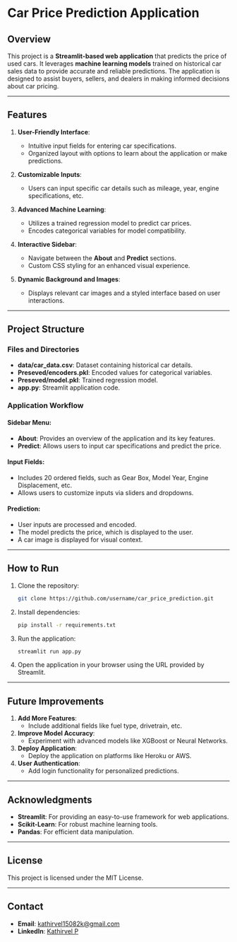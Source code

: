 # Car Price Prediction Application

## Overview
This project is a **Streamlit-based web application** that predicts the price of used cars. It leverages **machine learning models** trained on historical car sales data to provide accurate and reliable predictions. The application is designed to assist buyers, sellers, and dealers in making informed decisions about car pricing.

---

## Features

1. **User-Friendly Interface**:
   - Intuitive input fields for entering car specifications.
   - Organized layout with options to learn about the application or make predictions.

2. **Customizable Inputs**:
   - Users can input specific car details such as mileage, year, engine specifications, etc.

3. **Advanced Machine Learning**:
   - Utilizes a trained regression model to predict car prices.
   - Encodes categorical variables for model compatibility.

4. **Interactive Sidebar**:
   - Navigate between the **About** and **Predict** sections.
   - Custom CSS styling for an enhanced visual experience.

5. **Dynamic Background and Images**:
   - Displays relevant car images and a styled interface based on user interactions.

---

## Project Structure

### Files and Directories
- **data/car_data.csv**: Dataset containing historical car details.
- **Preseved/encoders.pkl**: Encoded values for categorical variables.
- **Preseved/model.pkl**: Trained regression model.
- **app.py**: Streamlit application code.

### Application Workflow

#### Sidebar Menu:
- **About**: Provides an overview of the application and its key features.
- **Predict**: Allows users to input car specifications and predict the price.

#### Input Fields:
- Includes 20 ordered fields, such as Gear Box, Model Year, Engine Displacement, etc.
- Allows users to customize inputs via sliders and dropdowns.

#### Prediction:
- User inputs are processed and encoded.
- The model predicts the price, which is displayed to the user.
- A car image is displayed for visual context.

---

## How to Run

1. Clone the repository:
   ```bash
   git clone https://github.com/username/car_price_prediction.git
   ```
2. Install dependencies:
   ```bash
   pip install -r requirements.txt
   ```
3. Run the application:
   ```bash
   streamlit run app.py
   ```
4. Open the application in your browser using the URL provided by Streamlit.

---

## Future Improvements

1. **Add More Features**:
   - Include additional fields like fuel type, drivetrain, etc.
2. **Improve Model Accuracy**:
   - Experiment with advanced models like XGBoost or Neural Networks.
3. **Deploy Application**:
   - Deploy the application on platforms like Heroku or AWS.
4. **User Authentication**:
   - Add login functionality for personalized predictions.

---

## Acknowledgments

- **Streamlit**: For providing an easy-to-use framework for web applications.
- **Scikit-Learn**: For robust machine learning tools.
- **Pandas**: For efficient data manipulation.

---

## License

This project is licensed under the MIT License.

---

## Contact

- **Email**: [kathirvel15082k@gmail.com](mailto:kathirvel15082k@gmail.com)
- **LinkedIn**: [Kathirvel P](https://www.linkedin.com/in/kathirvel-p-4089a7296?utm_source=share&utm_campaign=share_via&utm_content=profile&utm_medium=android_app)

